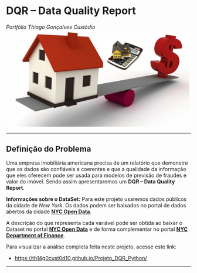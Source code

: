 # **DQR – Data Quality Report**
*Portfólio Thiago Gonçalves Custódio*
![House](HouseValuation.png)

---

## **Definição do Problema**

Uma empresa imobiliária americana precisa de um relatório que demonstre que os dados são confiáveis e coerentes e que a qualidade da informação que eles oferecem pode ser usada para modelos de previsão de fraudes e valor do imóvel. Sendo assim apresentaremos um **DQR – Data Quality Report**.

**Informações sobre o DataSet:** Para este projeto usaremos dados públicos da cidade de *New York*. Os dados podem ser baixados no portal de dados abertos da cidade [**NYC Open Data**](https://data.cityofnewyork.us/Housing-Development/Property-Valuation-and-Assessment-Data/rgy2-tti8).

A descrição do que representa cada variável pode ser obtida ao baixar o Dataset no portal [**NYC Open Data**](https://data.cityofnewyork.us/Housing-Development/Property-Valuation-and-Assessment-Data/rgy2-tti8) e de forma complementar no portal [**NYC Department of Finance**](https://www1.nyc.gov/site/finance/taxes/definitions-of-property-assessment-terms.page).

Para visualizar a análise completa feita neste projeto, acesse este link:

* https://th14g0cust0d10.github.io/Projeto_DQR_Python/

---
